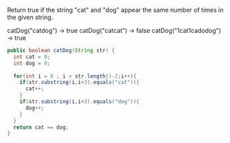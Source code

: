 Return true if the string "cat" and "dog" appear the same number of times in the given string.

catDog("catdog") → true
catDog("catcat") → false
catDog("1cat1cadodog") → true



```java
public boolean catDog(String str) {
  int cat = 0;
  int dog = 0;
  
  for(int i = 0 ; i < str.length()-2;i++){
    if(str.substring(i,i+3).equals("cat")){
      cat++;
    }
    if(str.substring(i,i+3).equals("dog")){
      dog++;
    }
  }
  return cat == dog;
}

```


